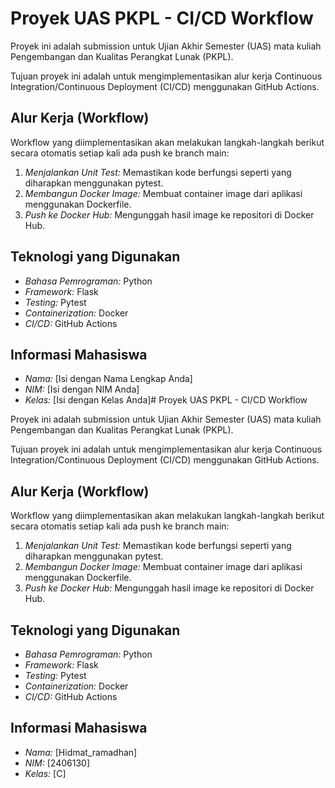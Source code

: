 # Proyek UAS PKPL - CI/CD Workflow

Proyek ini adalah submission untuk Ujian Akhir Semester (UAS) mata kuliah Pengembangan dan Kualitas Perangkat Lunak (PKPL).

Tujuan proyek ini adalah untuk mengimplementasikan alur kerja Continuous Integration/Continuous Deployment (CI/CD) menggunakan GitHub Actions.

## Alur Kerja (Workflow)
Workflow yang diimplementasikan akan melakukan langkah-langkah berikut secara otomatis setiap kali ada push ke branch main:
1.  *Menjalankan Unit Test:* Memastikan kode berfungsi seperti yang diharapkan menggunakan pytest.
2.  *Membangun Docker Image:* Membuat container image dari aplikasi menggunakan Dockerfile.
3.  *Push ke Docker Hub:* Mengunggah hasil image ke repositori di Docker Hub.

## Teknologi yang Digunakan
- *Bahasa Pemrograman:* Python
- *Framework:* Flask
- *Testing:* Pytest
- *Containerization:* Docker
- *CI/CD:* GitHub Actions

## Informasi Mahasiswa
- *Nama:* [Isi dengan Nama Lengkap Anda]
- *NIM:* [Isi dengan NIM Anda]
- *Kelas:* [Isi dengan Kelas Anda]# Proyek UAS PKPL - CI/CD Workflow

Proyek ini adalah submission untuk Ujian Akhir Semester (UAS) mata kuliah Pengembangan dan Kualitas Perangkat Lunak (PKPL).

Tujuan proyek ini adalah untuk mengimplementasikan alur kerja Continuous Integration/Continuous Deployment (CI/CD) menggunakan GitHub Actions.

## Alur Kerja (Workflow)
Workflow yang diimplementasikan akan melakukan langkah-langkah berikut secara otomatis setiap kali ada push ke branch main:
1.  *Menjalankan Unit Test:* Memastikan kode berfungsi seperti yang diharapkan menggunakan pytest.
2.  *Membangun Docker Image:* Membuat container image dari aplikasi menggunakan Dockerfile.
3.  *Push ke Docker Hub:* Mengunggah hasil image ke repositori di Docker Hub.

## Teknologi yang Digunakan
- *Bahasa Pemrograman:* Python
- *Framework:* Flask
- *Testing:* Pytest
- *Containerization:* Docker
- *CI/CD:* GitHub Actions

## Informasi Mahasiswa
- *Nama:* [Hidmat_ramadhan]
- *NIM:* [2406130]
- *Kelas:* [C]